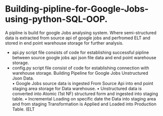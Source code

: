 # Building-pipline-for-Google-Jobs-using-python-SQL-OOP.
A pipline is build for google Jobs analysing system. Where semi-structured data is extracted from source api of google jobs and perfromed ELT and stored in end point warehouse storage for further analysis.
* api.py script file consists of code for establishing successful pipline between source google jobs api json file data and end point warehouse storage.
* config.py script file consist of code for establishing connection with warehouse storage.
 Building Pipeline for Google Jobs Unstructured Json Data.	                                                                         	        
•	Google Jobs source data is ingested From Source Api into end point staging area storage for Data warehouse.
•	Unstructured data is converted into Atomic (1st NF) structured form and ingested into staging table.
•	Incremental Loading on specific date the Data into staging area and from staging Transformation is Applied and Loaded into Production Table. (ELT
 
